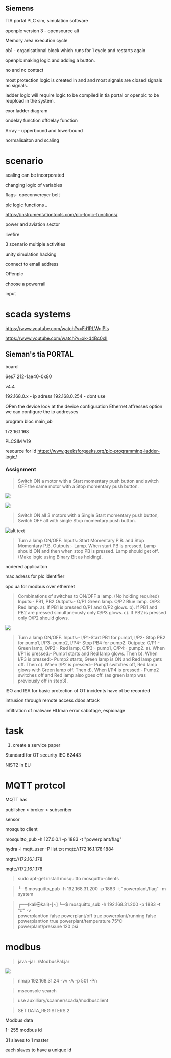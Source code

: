 
## Siemens 

TIA portal
PLC sim, simulation software

openplc version 3 - opensource alt

Memory area
execution cycle

ob1 - organisational block which runs for 1 cycle and restarts again

openplc making logic and adding a button. 

no and nc contact

most protection logic is created in and and most signals are closed signals nc signals.

ladder logic will require logic to be compiled in tia portal or openplc to be reupload in the system.

exor ladder diagram

ondelay function
offdelay function

Array - upperbound and lowerbound

normalisaiton and scaling

# scenario

scaling can be incorporated

changing logic of variables

flags- opeconvereyer belt

plc logic functions _ 

https://instrumentationtools.com/plc-logic-functions/

power and aviation sector

livefire

3 scenario multiple activities

unity simulation hacking

connect to email address

OPenplc

choose a powerrail

input 

# scada systems

https://www.youtube.com/watch?v=Fd1RLWqIPls


https://www.youtube.com/watch?v=xk-d4Bc0xII


## Sieman's tia PORTAL 

board

6es7 212-1ae40-0x80

v4.4

192.168.0.x - ip adress
192.168.0.254 - dont use

OPen the device
look at the device configuration
Ethernet affresses option we can configure the ip addresses

program bloc
main_ob

172.16.1.168

PLCSIM V19

resource for ld
https://www.geeksforgeeks.org/plc-programming-ladder-logic/



### Assignment

>Switch ON a motor with a Start momentary push button and switch OFF the same motor with a Stop momentary push button.

![](2024-12-04-10-29-49.png)

![](2024-12-04-10-32-12.png)

>Switch ON all 3 motors with a Single Start momentary push button, Switch OFF all with single Stop momentary push button.

![alt text](image.png)

>Turn a lamp ON/OFF.
Inputs: Start Momentary P.B. and Stop Momentary P.B.
Outputs:- Lamp.
When start PB is pressed, Lamp should ON and then when stop PB is pressed. Lamp should get off. (Make logic using Binary Bit as holding).



nodered applicaiton

mac adress for plc identifier

opc ua for modbus over ethernet

> Combinations of switches to ON/OFF a lamp. (No holding required)
Inputs:- PB1, PB2
Outputs:- O/P1 Green lamp. O/P2 Blue lamp. O/P3 Red lamp.
a). If PB1 is pressed O/P1 and O/P2 glows.
b). If PB1 and PB2 are pressed simultaneously only O/P3 glows. 
c). If PB2 is pressed only O/P2 should glows.


![](2024-12-04-12-59-53.png)


> Turn a lamp ON/OFF.
Inputs:- I/P1-Start PB1 for pump1, I/P2- Stop PB2 for pump1, I/P3- pump2, I/P4- Stop PB4 for pump2.
Outputs: O/P1:- Green lamp, O/P2:- Red lamp, O/P3:- pump1, O/P4:- pump2.
a). When I/P1 is pressed:- Pump1 starts and Red lamp glows. Then 
b). When I/P3 is pressed:- Pump2 starts, Green lamp is ON and Red lamp gets off. Then
c). When I/P2 is pressed:- Pump1 switches off, Red lamp glows with Green lamp off. Then
d). When I/P4 is pressed:- Pump2 switches off and Red lamp also goes off. (as green lamp was previously off in step3).

ISO and ISA for basic protection of OT 
incidents have ot be recorded

intrusion through remote access
ddos attack

infiltration of malware
HUman error sabotage, espionage


# task

1. create a service paper

Standard for OT security
IEC 62443

NIST2 in EU

# MQTT protcol

MQTT has 

publisher > broker > subscriber

sensor 

mosquito client

mosquitto_pub -h 127.0.0.1 -p 1883 -t "powerplant/flag"

hydra -l mqtt_user -P list.txt mqtt://172.16.1.178:1884

mqtt://172.16.1.178

mqtt://172.16.1.178

>sudo apt-get install mosquitto mosquitto-clients


>└─$ mosquitto_pub -h 192.168.31.200 -p 1883 -t "powerplant/flag" -m system
                                                                                                            
>┌──(kali㉿kali)-[~]
└─$ mosquitto_sub -h 192.168.31.200 -p 1883 -t "#" -v                     
powerplant/on false
powerplant/off true
powerplant/running false
powerplant/on true
powerplant/temperature 75°C
powerplant/pressure 120 psi

# modbus

>java -jar ./ModbusPal.jar

![](2024-12-04-15-22-03.png)

>nmap 192.168.31.24 -vv -A -p 501 -Pn

>msconsole
>search

>use auxilliary/scanner/scada/modbusclient

> SET DATA_REGISTERS 2

Modbus data

1- 255 modbus id

31 slaves to 1 master

each slaves to have a unique id

